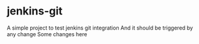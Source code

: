 # jenkins-git

A simple project to test jenkins git integration
And it should be triggered by any change
Some changes here
